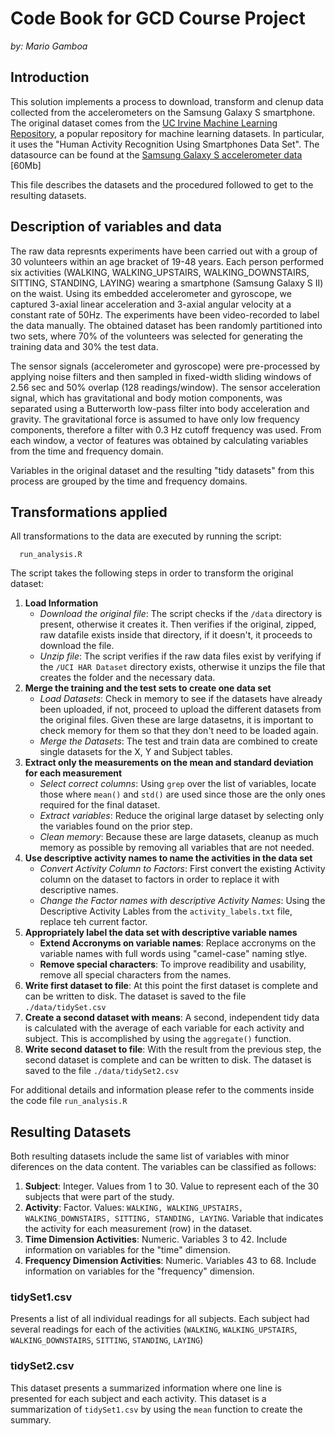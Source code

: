 Code Book for GCD Course Project
==================
<i>by: Mario Gamboa</i>

## Introduction

This solution implements a process to download, transform and clenup data collected from the accelerometers on the Samsung Galaxy S smartphone. The original dataset comes from the [UC Irvine Machine
Learning Repository](http://archive.ics.uci.edu/ml/), a popular repository for machine learning
datasets. In particular, it uses the "Human Activity Recognition Using Smartphones Data Set". The datasource can be found at the [Samsung Galaxy S accelerometer data](https://d396qusza40orc.cloudfront.net/getdata%2Fprojectfiles%2FUCI%20HAR%20Dataset.zip) [60Mb]

This file describes the datasets and the procedured followed to get to the resulting datasets.


## Description of variables and data

The raw data represnts experiments have been carried out with a group of 30 volunteers within an age bracket of 19-48 years. Each person performed six activities (WALKING, WALKING_UPSTAIRS, WALKING_DOWNSTAIRS, SITTING, STANDING, LAYING) wearing a smartphone (Samsung Galaxy S II) on the waist. Using its embedded accelerometer and gyroscope, we captured 3-axial linear acceleration and 3-axial angular velocity at a constant rate of 50Hz. The experiments have been video-recorded to label the data manually. The obtained dataset has been randomly partitioned into two sets, where 70% of the volunteers was selected for generating the training data and 30% the test data.

The sensor signals (accelerometer and gyroscope) were pre-processed by applying noise filters and then sampled in fixed-width sliding windows of 2.56 sec and 50% overlap (128 readings/window). The sensor acceleration signal, which has gravitational and body motion components, was separated using a Butterworth low-pass filter into body acceleration and gravity. The gravitational force is assumed to have only low frequency components, therefore a filter with 0.3 Hz cutoff frequency was used. From each window, a vector of features was obtained by calculating variables from the time and frequency domain. 

Variables in the original dataset and the resulting "tidy datasets" from this process are grouped by the time and frequency domains.


## Transformations applied

All transformations to the data are executed by running the script:

      run_analysis.R

The script takes the following steps in order to transform the original dataset:

1.    **Load Information**
      * _Download the original file_: The script checks if the `/data` directory is present, otherwise it creates it. Then verifies if the original, zipped, raw datafile exists inside that directory, if it doesn't, it proceeds to download the file.
      * _Unzip file_: The script verifies if the raw data files exist by verifying if the `/UCI HAR Dataset` directory exists, otherwise it unzips the file that creates the folder and the necessary data.
2.    **Merge the training and the test sets to create one data set**
      * _Load Datasets_: Check in memory to see if the datasets have already been uploaded, if not, proceed to upload the different datasets from the original files. Given these are large datasetns, it is important to check memory for them so that they don't need to be loaded again.
      * _Merge the Datasets_: The test and train data are combined to create single datasets for the X, Y and Subject tables.
3.    **Extract only the measurements on the mean and standard deviation for each measurement**
      * _Select correct columns_: Using `grep` over the list of variables, locate those where `mean()` and `std()` are used since those are the only ones required for the final dataset.
      * _Extract variables_: Reduce the original large dataset by selecting only the variables found on the prior step.
      * _Clean memory_: Because these are large datasets, cleanup as much memory as possible by removing all variables that are not needed.
4.    **Use descriptive activity names to name the activities in the data set**
      * _Convert Activity Column to Factors_: First convert the existing Activity column on the dataset to factors in order to replace it with descriptive names.
      * _Change the Factor names with descriptive Activity Names_: Using the Descriptive Activity Lables from the `activity_labels.txt` file, replace teh current factor.
5.    **Appropriately label the data set with descriptive variable names**
      * <b>Extend Accronyms on variable names</b>: Replace accronyms on the variable names with full words using "camel-case" naming stlye.<br>
      * <b>Remove special characters</b>: To improve readibility and usability, remove all special characters from the names.
6.    **Write first dataset to file**: At this point the first dataset is complete and can be written to disk. The dataset is saved to the file `./data/tidySet.csv`
7.    **Create a second dataset with means**: A second, independent tidy data is calculated with the average of each variable for each activity and subject. This is accomplished by using the `aggregate()` function.
8.    **Write second dataset to file**: With the result from the previous step, the second dataset is complete and can be written to disk. The dataset is saved to the file `./data/tidySet2.csv`

For additional details and information please refer to the comments inside the code file `run_analysis.R`

## Resulting Datasets

Both resulting datasets include the same list of variables with minor diferences on the data content. The variables can be classified as follows:

1.    **Subject**: Integer. Values from 1 to 30. Value to represent each of the 30 subjects that were part of the study.
2.    **Activity**: Factor. Values: `WALKING, WALKING_UPSTAIRS, WALKING_DOWNSTAIRS, SITTING, STANDING, LAYING`. Variable that indicates the activity for each measurement (row) in the dataset.
3.    **Time Dimension Activities**: Numeric. Variables 3 to 42. Include information on variables for the "time" dimension.
4.    **Frequency Dimension Activities**: Numeric. Variables 43 to 68. Include information on variables for the "frequency" dimension.

### tidySet1.csv
Presents a list of all individual readings for all subjects. Each subject had several readings for each of the activities (`WALKING`, `WALKING_UPSTAIRS`, `WALKING_DOWNSTAIRS`, `SITTING`, `STANDING`, `LAYING`)

### tidySet2.csv
This dataset presents a summarized information where one line is presented for each subject and each activity. This dataset is a summarization of `tidySet1.csv` by using the `mean` function to create the summary.

